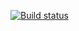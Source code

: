[![Build status](https://ci.appveyor.com/api/projects/status/8r5lnlkxfkj2allg?svg=true)](https://ci.appveyor.com/project/nikosenko/web)
